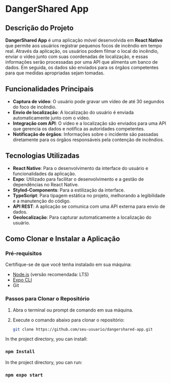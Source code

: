 # DangerShared App

## Descrição do Projeto
**DangerShared App** é uma aplicação móvel desenvolvida em **React Native** que permite aos usuários registrar pequenos focos de incêndio em tempo real. Através da aplicação, os usuários podem filmar o local do incêndio, enviar o vídeo junto com suas coordenadas de localização, e essas informações serão processadas por uma API que alimenta um banco de dados. Em seguida, os dados são enviados para os órgãos competentes para que medidas apropriadas sejam tomadas.

## Funcionalidades Principais
- **Captura de vídeo**: O usuário pode gravar um vídeo de até 30 segundos do foco de incêndio.
- **Envio de localização**: A localização do usuário é enviada automaticamente junto com o vídeo.
- **Integração com API**: O vídeo e a localização são enviados para uma API que gerencia os dados e notifica as autoridades competentes.
- **Notificação de órgãos**: Informações sobre o incidente são passadas diretamente para os órgãos responsáveis pela contenção de incêndios.

## Tecnologias Utilizadas
- **React Native**: Para o desenvolvimento da interface do usuário e funcionalidades da aplicação.
- **Expo**: Utilizado para facilitar o desenvolvimento e a gestão de dependências no React Native.
- **Styled-Components**: Para a estilização da interface.
- **TypeScript**: Para tipagem estática no projeto, melhorando a legibilidade e a manutenção do código.
- **API REST**: A aplicação se comunica com uma API externa para envio de dados.
- **Geolocalização**: Para capturar automaticamente a localização do usuário.

## Como Clonar e Instalar a Aplicação

### Pré-requisitos
Certifique-se de que você tenha instalado em sua máquina:
- [Node.js](https://nodejs.org) (versão recomendada: LTS)
- [Expo CLI](https://docs.expo.dev/get-started/installation/)
- Git

### Passos para Clonar o Repositório

1. Abra o terminal ou prompt de comando em sua máquina.

2. Execute o comando abaixo para clonar o repositório:

   ```bash
   git clone https://github.com/seu-usuario/dangershared-app.git

In the project directory, you can install:

### `npm Install`

In the project directory, you can run:

### `npm expo start`
